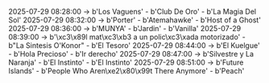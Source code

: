 2025-07-29 08:28:00 -> b'Los Vaguens' - b'Club De Oro' - b'La Magia Del Sol'
2025-07-29 08:32:00 -> b'Porter' - b'Atemahawke' - b'Host of a Ghost'
2025-07-29 08:36:00 -> b'MUNYA' - b'Jardin' - b'Vanilla'
2025-07-29 08:39:00 -> b'\xc3\x89l mat\xc3\xb3 a un polic\xc3\xada motorizado' - b"La Sintesis O'Konor" - b'El Tesoro'
2025-07-29 08:44:00 -> b'El Kuelgue' - b'Hola Precioso' - b'Ir derecho'
2025-07-29 08:47:00 -> b'Silvestre y La Naranja' - b'El Instinto' - b'El Instinto'
2025-07-29 08:51:00 -> b'Future Islands' - b'People Who Aren\xe2\x80\x99t There Anymore' - b'Peach'

